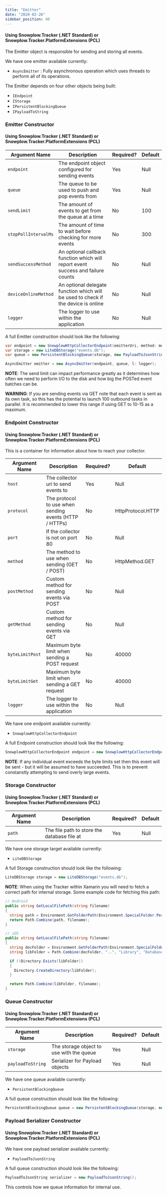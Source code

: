 ```yaml
---
title: "Emitter"
date: "2020-02-26"
sidebar_position: 40
---
```


#### [](https://github.com/snowplow/snowplow/wiki/.NET-Tracker#using-snowplowtracker-net-standard-or-snowplowtrackerplatformextensions-pcl-5)Using Snowplow.Tracker (.NET Standard) or Snowplow.Tracker.PlatformExtensions (PCL)

The Emitter object is responsible for sending and storing all events.

We have one emitter available currently:

- `AsyncEmitter` : Fully asynchronous operation which uses threads to perform all of its operations.

The Emitter depends on four other objects being built:

- `IEndpoint`
- `IStorage`
- `IPersistentBlockingQueue`
- `IPayloadToString`

### Emitter Constructor

#### [](https://github.com/snowplow/snowplow/wiki/.NET-Tracker#using-snowplowtracker-net-standard-or-snowplowtrackerplatformextensions-pcl-6)Using Snowplow.Tracker (.NET Standard) or Snowplow.Tracker.PlatformExtensions (PCL)

| **Argument Name** | **Description** | **Required?** | **Default** |
| --- | --- | --- | --- |
| `endpoint` | The endpoint object configured for sending events | Yes | Null |
| `queue` | The queue to be used to push and pop events from | Yes | Null |
| `sendLimit` | The amount of events to get from the queue at a time | No | 100 |
| `stopPollIntervalMs` | The amount of time to wait before checking for more events | No | 300 |
| `sendSuccessMethod` | An optional callback function which will report event success and failure counts | No | Null |
| `deviceOnlineMethod` | An optional delegate function which will be used to check if the device is online | No | Null |
| `logger` | The logger to use within the application | No | Null |

A full Emitter construction should look like the following:

```csharp
var endpoint = new SnowplowHttpCollectorEndpoint(emitterUri, method: method, port: port, protocol: protocol, l: logger);
var storage = new LiteDBStorage("events.db");
var queue = new PersistentBlockingQueue(storage, new PayloadToJsonString());

AsyncEmitter emitter = new AsyncEmitter(endpoint, queue, l: logger);
```

**NOTE**: The send limit can impact performance greatly as it determines how often we need to perform I/O to the disk and how big the POSTed event batches can be.

**WARNING**: If you are sending events via GET note that each event is sent as its own task, so this has the potential to launch 100 outbound tasks in parallel. It is recommended to lower this range if using GET to 10-15 as a maximum.

### Endpoint Constructor

#### [](https://github.com/snowplow/snowplow/wiki/.NET-Tracker#using-snowplowtracker-net-standard-or-snowplowtrackerplatformextensions-pcl-7)Using Snowplow.Tracker (.NET Standard) or Snowplow.Tracker.PlatformExtensions (PCL)

This is a container for information about how to reach your collector.

| **Argument Name** | **Description** | **Required?** | **Default** |
| --- | --- | --- | --- |
| `host` | The collector uri to send events to | Yes | Null |
| `protocol` | The protocol to use when sending events (HTTP / HTTPs) | No | HttpProtocol.HTTP |
| `port` | If the collector is not on port 80 | No | Null |
| `method` | The method to use when sending (GET / POST) | No | HttpMethod.GET |
| `postMethod` | Custom method for sending events via POST | No | Null |
| `getMethod` | Custom method for sending events via GET | No | Null |
| `byteLimitPost` | Maximum byte limit when sending a POST request | No | 40000 |
| `byteLimitGet` | Maximum byte limit when sending a GET request | No | 40000 |
| `logger` | The logger to use within the application | No | Null |

We have one endpoint available currently:

- `SnowplowHttpCollectorEndpoint`

A full Endpoint construction should look like the following:

```csharp
SnowplowHttpCollectorEndpoint endpoint = new SnowplowHttpCollectorEndpoint("com.acme-collector", protocol: HttpProtocol.HTTPS, method: HttpMethod.GET, l: logger);
```

**NOTE**: If any individual event exceeds the byte limits set then this event will be sent - but it will be assumed to have succeeded. This is to prevent constanstly attempting to send overly large events.

### Storage Constructor

#### [](https://github.com/snowplow/snowplow/wiki/.NET-Tracker#using-snowplowtracker-net-standard-or-snowplowtrackerplatformextensions-pcl-8)Using Snowplow.Tracker (.NET Standard) or Snowplow.Tracker.PlatformExtensions (PCL)

| **Argument Name** | **Description** | **Required?** | **Default** |
| --- | --- | --- | --- |
| `path` | The file path to store the database file at | Yes | Null |

We have one storage target available currently:

- `LiteDBStorage`

A full Storage construction should look like the following:

```csharp
LiteDBStorage storage = new LiteDBStorage("events.db");
```

**NOTE**: When using the Tracker within Xamarin you will need to fetch a correct path for internal storage. Some example code for fetching this path:

```csharp
// Android
public string GetLocalFilePath(string filename)
{
  string path = Environment.GetFolderPath(Environment.SpecialFolder.Personal);
  return Path.Combine(path, filename);
}

// iOS
public string GetLocalFilePath(string filename)
{
  string docFolder = Environment.GetFolderPath(Environment.SpecialFolder.Personal);
  string libFolder = Path.Combine(docFolder, "..", "Library", "Databases");

  if (!Directory.Exists(libFolder))
  {
    Directory.CreateDirectory(libFolder);
  }

  return Path.Combine(libFolder, filename);
}
```

### Queue Constructor

#### [](https://github.com/snowplow/snowplow/wiki/.NET-Tracker#using-snowplowtracker-net-standard-or-snowplowtrackerplatformextensions-pcl-9)Using Snowplow.Tracker (.NET Standard) or Snowplow.Tracker.PlatformExtensions (PCL)

| **Argument Name** | **Description** | **Required?** | **Default** |
| --- | --- | --- | --- |
| `storage` | The storage object to use with the queue | Yes | Null |
| `payloadToString` | Serializer for Payload objects | Yes | Null |

We have one queue available currently:

- `PersistentBlockingQueue`

A full queue construction should look like the following:

```csharp
PersistentBlockingQueue queue = new PersistentBlockingQueue(storage, new PayloadToJsonString());
```

### Payload Serializer Constructor

#### [](https://github.com/snowplow/snowplow/wiki/.NET-Tracker#using-snowplowtracker-net-standard-or-snowplowtrackerplatformextensions-pcl-10)Using Snowplow.Tracker (.NET Standard) or Snowplow.Tracker.PlatformExtensions (PCL)

We have one payload serializer available currently:

- `PayloadToJsonString`

A full queue construction should look like the following:

```csharp
PayloadToJsonString serializer = new PayloadToJsonString();
```

This controls how we queue information for internal use.

